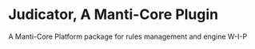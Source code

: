 # Judicator, A Manti-Core Plugin
A Manti-Core Platform package for rules management and engine
W-I-P
